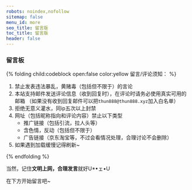 ```yaml
---
robots: noindex,nofollow
sitemap: false
menu_id: more
seo_title: 留言版
toc_title: 留言版
header: false
---
```


### 留言板

{% folding child:codeblock open:false color:yellow 留言/评论须知： %}

1. 禁止发表违法暴乱，黄赌毒（包括但不限于）的言论
2. 本站支持邮件发送评论信息（收到回复时），在评论时请务必使用真实可用的邮箱
   （如果没有收到回复邮件可以把`thun888@thun888.xyz`加入白名单）
3. 拒绝无意义灌水，同ip五次以上封禁
4. 网址（包括昵称指向和评论内容）禁止以下类型
   - 推广链接（包括引流，拉人头等）
   - 含色情，反动（包括但不限于）
   - 广告链接（京东淘宝等，不过会看情况处理，合理讨论不会删除）
5. 如果遇到加载缓慢记得刷新~

{% endfolding %}

当然，记住**文明上网，合理发言**就好U*•ェ•U

在下方开始留言吧~